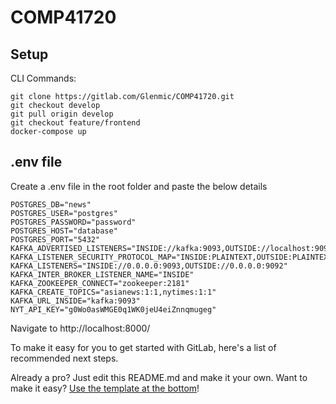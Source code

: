 # COMP41720

## Setup
CLI Commands:
```
git clone https://gitlab.com/Glenmic/COMP41720.git
git checkout develop
git pull origin develop
git checkout feature/frontend
docker-compose up
```
## .env file
Create a .env file in the root folder and paste the below details
```
POSTGRES_DB="news"
POSTGRES_USER="postgres"
POSTGRES_PASSWORD="password"
POSTGRES_HOST="database"
POSTGRES_PORT="5432"
KAFKA_ADVERTISED_LISTENERS="INSIDE://kafka:9093,OUTSIDE://localhost:9092"
KAFKA_LISTENER_SECURITY_PROTOCOL_MAP="INSIDE:PLAINTEXT,OUTSIDE:PLAINTEXT"
KAFKA_LISTENERS="INSIDE://0.0.0.0:9093,OUTSIDE://0.0.0.0:9092"
KAFKA_INTER_BROKER_LISTENER_NAME="INSIDE"
KAFKA_ZOOKEEPER_CONNECT="zookeeper:2181"
KAFKA_CREATE_TOPICS="asianews:1:1,nytimes:1:1"
KAFKA_URL_INSIDE="kafka:9093"
NYT_API_KEY="g0Wo0asWMGE0q1WK0jeU4eiZnnqmugeg"
```


Navigate to http://localhost:8000/

To make it easy for you to get started with GitLab, here's a list of recommended next steps.

Already a pro? Just edit this README.md and make it your own. Want to make it easy? [Use the template at the bottom](#editing-this-readme)!

